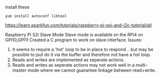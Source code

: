 install these

    yum install autoconf libtool


https://learn.sparkfun.com/tutorials/raspberry-pi-spi-and-i2c-tutorial/all


Raspberry PI S2i Slave Mode
Slave mode is available on the RPi4 on GPI10,GPI11
Created a C program to work on slave interface.
Issues:
1. It seems to require a 'hot' loop to be in place to respond .. but may be possible to jsut do it via the buffer and therefore not have a hot loop.
2. Reads and writes are implemented as seperate actions.
3. Reads and writes as seperate actions may not work well in a multi-master mode where we cannot guarantee linkage between read+write.